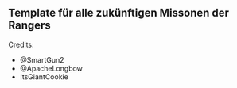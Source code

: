 ## Template für alle zukünftigen Missonen der Rangers

Credits:
- @SmartGun2
- @ApacheLongbow
- ItsGiantCookie
